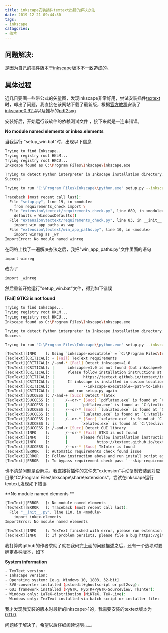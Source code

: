```yaml
---
title: inkscape安装插件textext出错的解决办法
date: 2019-12-21 09:44:30
tags:
- inkscape
catagories:
- 技术
---
```


## 问题解决:

是因为自己的插件版本于inkscape版本不一致造成的。

## 具体过程

近几日要画一些带公式的矢量图，发现inkscape非常好用，尝试安装插件[textext](https://github.com/textext/textext)时，却出了问题，我直接在该网站下载了最新版，根据[官方教程](https://textext.github.io/textext/#installation-toc)安装了[inkscape0.92.4](https://inkscape.org/release/)以及推荐的[pdf2svg]( https://github.com/textext/pdf2svg/releases (32-bit, 64-bit))

安装好后，开始运行该软件的依赖测试文件 ，接下来就是一连串错误。

**No module named elements or inkex.elements**

当我运行 "setup_win.bat"时，出现以下信息

```bash
Trying to find Inkscape...
Trying registry root HKLM...
Trying registry root HKCU...
Inkscape found as C:\Program Files\Inkscape\inkscape.exe

Trying to detect Python interpreter in Inkscape installation directory...
Success

Trying to run "C:\Program Files\Inkscape\\python.exe" setup.py --inkscape-executable="C:\Program Files\Inkscape\\inkscape.exe" ...

Traceback (most recent call last):
  File "setup.py", line 19, in <module>
    from requirements_check import \
  File "extension\textext/requirements_check.py", line 689, in <module>
    defaults = WindowsDefaults()
  File "extension\textext/requirements_check.py", line 83, in __init__
    import win_app_paths as wap
  File "extension\textext/win_app_paths.py", line 10, in <module>
    import winreg as _wr
ImportError: No module named winreg
```

在网络上找了一遍解决办法之后，我把"win_app_paths.py"文件里面的语句

```bash
import winreg
```
改为了

```bash
import _winreg
```
然后重新开始运行"setup_win.bat"文件，得到如下错误

**[Fail] GTK3 is not found**

```bash
Trying to find Inkscape...
Trying registry root HKLM...
Trying registry root HKCU...
Inkscape found as C:\Program Files\Inkscape\inkscape.exe

Trying to detect Python interpreter in Inkscape installation directory...
Success

Trying to run "C:\Program Files\Inkscape\\python.exe" setup.py --inkscape-executable="C:\Program Files\Inkscape\\inkscape.exe" ...

[TexText][INFO    ]: Using `inkscape-executable` = `C:\Program Files\Inkscape\\inkscape.exe`
[TexText][CRITICAL]: + [Fail] TexText requirements
[TexText][CRITICAL]: /-and-* [Fail] Detect inkscape>=1.0
[TexText][CRITICAL]: |      inkscape>=1.0 is not found (but inkscape=0.92 is found)
[TexText][CRITICAL]: |      Please follow installation instructions at
[TexText][CRITICAL]: |             https://textext.github.io/textext/install/windows.html#windows-install-inkscape
[TexText][CRITICAL]: |      If inkscape is installed in custom location, specify it via
[TexText][CRITICAL]: |             --inkscape-executable=<path-to-inkscape>
[TexText][CRITICAL]: |      and run setup.py again
[TexText][SUCCESS ]: /-and-+ [Succ] Detect *latex
[TexText][SUCCESS ]: |     /--or-* [Succ] `pdflatex.exe` is found at `C:\texlive\2019\bin\win32`
[TexText][SUCCESS ]: |     |      `pdflatex.exe` is found at `C:\texlive\2019\bin\win32`
[TexText][SUCCESS ]: |     /--or-* [Succ] `lualatex.exe` is found at `C:\texlive\2019\bin\win32`
[TexText][SUCCESS ]: |     |      `lualatex.exe` is found at `C:\texlive\2019\bin\win32`
[TexText][SUCCESS ]: |     /--or-* [Succ] `xelatex.exe` is found at `C:\texlive\2019\bin\win32`
[TexText][SUCCESS ]: |            `xelatex.exe` is found at `C:\texlive\2019\bin\win32`
[TexText][SUCCESS ]: /-and-+ [Succ] Detect GUI library
[TexText][INFO    ]:       /--or-* [Fail] GTK3 is not found
[TexText][INFO    ]:       |      Please follow installation instructions at
[TexText][INFO    ]:       |             https://textext.github.io/textext/install/windows.html#windows-install-pygtk2
[TexText][SUCCESS ]:       /--or-* [Succ] TkInter is found
[TexText][ERROR   ]: Automatic requirements check found issue
[TexText][ERROR   ]: Follow instruction above and run install script again
[TexText][ERROR   ]: To bypass requirement check pass `--skip-requirements-check` to setup.py
```

也不清楚问题是否解决，我直接将插件的文件夹“extension”手动复制安装到对应目录"C:\Program Files\Inkscape\share\extensions"，尝试在inkscape运行textext,发现如下错误

**No module named elements **

```bash
[TexText][ERROR   ]: No module named elements
[TexText][ERROR   ]: Traceback (most recent call last):
  File "__init__.py", line 110, in <module>
    import inkex.elements
ImportError: No module named elements

[TexText][INFO    ]: TexText finished with error, please run extension again
[TexText][INFO    ]: If problem persists, please file a bug https://github.com/textext/textext/issues/new

```
我打算向github的作者求助了就在我码完上面的问题描述之后，还有一个选项时要确定各种版本，如下

**System information**

```bash
- TexText version: 
- Inkscape version:
- Operating system: [e.g. Windows 10, 1803, 32-bit]
- SVG-converter installed (pstoedit+ghostscript or pdf2svg):
- GUI framework installed (PyGTK, PyGTK+PyGTK-Sourceview, TkInter):
- Windows only: LaTeX-distribution (MiKTeX, TeX-Live):
- Windows only: TexText installed via batch script or installer file:
```
我才发现我安装的版本时最新的inkscape>1的，我需要安装的textext版本为[0.11.0](https://github.com/textext/textext/releases/tag/0.11.0).

问题终于解决了，希望以后仔细阅读说明。。。。
